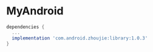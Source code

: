 # MyAndroid

```groovy
dependencies {
  ...
  implementation 'com.android.zhoujie:library:1.0.3'
}
```
